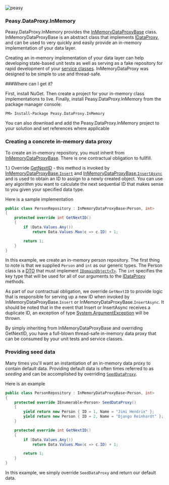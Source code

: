 ![peasy](https://www.dropbox.com/s/2yajr2x9yevvzbm/peasy3.png?dl=0&raw=1)

### Peasy.DataProxy.InMemory

Peasy.DataProxy.InMemory provides the [InMemoryDataProxyBase](https://github.com/ahanusa/Peasy.DataProxy.InMemory/blob/master/Peasy.DataProxy.InMemory/InMemoryDataProxyBase.cs) class.  InMemoryDataProxyBase is an abstract class that implements [IDataProxy](https://github.com/ahanusa/Peasy.NET/wiki/Data-Proxy), and can be used to very quickly and easily provide an in-memory implementation of your data layer.

Creating an in-memory implementation of your data layer can help developing state-based unit tests as well as serving as a fake repository for rapid development of your [service classes](https://github.com/ahanusa/Peasy.NET/wiki/ServiceBase).  InMemoryDataProxy was designed to be simple to use and thread-safe.

###Where can I get it?

First, install NuGet. Then create a project for your in-memory class implementations to live.  Finally, install Peasy.DataProxy.InMemory from the package manager console:

``` PM> Install-Package Peasy.DataProxy.InMemory ```

You can also download and add the Peasy.DataProxy.InMemory project to your solution and set references where applicable

### Creating a concrete in-memory data proxy

To create an in-memory repository, you must inherit from [InMemoryDataProxyBase](https://github.com/ahanusa/Peasy.DataProxy.InMemory/blob/master/Peasy.DataProxy.InMemory/InMemoryDataProxyBase.cs).  There is one contractual obligation to fullfill.

1.) Override [GetNextID](https://github.com/ahanusa/Peasy.DataProxy.InMemory/blob/master/Peasy.DataProxy.InMemory/InMemoryDataProxyBase.cs#L45) - this method is invoked by [InMemoryDataProxyBase.```Insert```](https://github.com/ahanusa/Peasy.DataProxy.InMemory/blob/master/Peasy.DataProxy.InMemory/InMemoryDataProxyBase.cs#L65) and [InMemoryDataProxyBase.```InsertAsync```](https://github.com/ahanusa/Peasy.DataProxy.InMemory/blob/master/Peasy.DataProxy.InMemory/InMemoryDataProxyBase.cs#L113) and is used to obtain an ID to assign to a newly created object.  You can use any algorithm you want to calculate the next sequential ID that makes sense to you given your specified data type.

Here is a sample implementation

```c#
public class PersonRepository : InMemoryDataProxyBase<Person, int>
{
    protected override int GetNextID()
    {
        if (Data.Values.Any())
            return Data.Values.Max(c => c.ID) + 1;

        return 1;
    }
}
```

In this example, we create an in-memory person repository.  The first thing to note is that we supplied ```Person``` and ```int``` as our generic types.  The Person class is a [DTO](https://github.com/ahanusa/Peasy.NET/wiki/Data-Transfer-Object-(DTO)) that must implement [```IDomainObject<T>```](https://github.com/ahanusa/Peasy.NET/blob/master/Peasy.Core/IDomainObject.cs).  The ```int``` specifies the key type that will be used for all of our arguments to the [IDataProxy](https://github.com/ahanusa/Peasy.NET/wiki/Data-Proxy) methods.

As part of our contractual obligation, we override ```GetNextID``` to provide logic that is responsible for serving up a new ID when invoked by InMemoryDataProxyBase.```Insert``` or InMemoryDataProxyBase.```InsertAsync```.  It should be noted that in the event that Insert or InsertAsync receives a duplicate ID, an exception of type [System.ArgumentException](https://msdn.microsoft.com/en-us/library/system.argumentexception(v=vs.110).aspx) will be thrown.

By simply inheriting from InMemoryDataProxyBase and overriding GetNextID, you have a full-blown thread-safe in-memory data proxy that can be consumed by your unit tests and service classes.

### Providing seed data

Many times you'll want an instantiation of an in-memory data proxy to contain default data.  Providing default data is often times referred to as _seeding_ and can be accomplished by overriding [```SeedDataProxy```](https://github.com/ahanusa/Peasy.DataProxy.InMemory/blob/master/Peasy.DataProxy.InMemory/InMemoryDataProxyBase.cs#L40).

Here is an example

```c#
public class PersonRepository : InMemoryDataProxyBase<Person, int>
{
    protected override IEnumerable<Person> SeedDataProxy()
    {
        yield return new Person { ID = 1, Name = "Jimi Hendrix" };
        yield return new Person { ID = 2, Name = "Django Reinhardt" };
    }

    protected override int GetNextID()
    {
        if (Data.Values.Any())
            return Data.Values.Max(c => c.ID) + 1;

        return 1;
    }
}
```

In this example, we simply override ```SeedDataProxy``` and return our default data.
